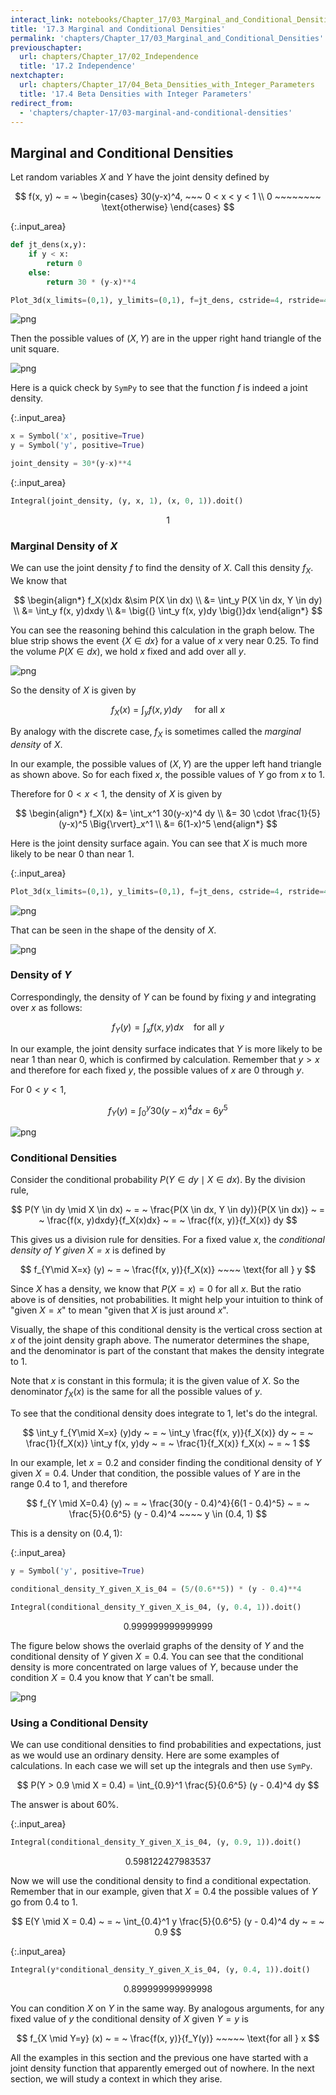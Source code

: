 ```yaml
---
interact_link: notebooks/Chapter_17/03_Marginal_and_Conditional_Densities.ipynb
title: '17.3 Marginal and Conditional Densities'
permalink: 'chapters/Chapter_17/03_Marginal_and_Conditional_Densities'
previouschapter:
  url: chapters/Chapter_17/02_Independence
  title: '17.2 Independence'
nextchapter:
  url: chapters/Chapter_17/04_Beta_Densities_with_Integer_Parameters
  title: '17.4 Beta Densities with Integer Parameters'
redirect_from:
  - 'chapters/chapter-17/03-marginal-and-conditional-densities'
---
```


## Marginal and Conditional Densities

Let random variables $X$ and $Y$ have the joint density defined by

$$
f(x, y) ~ = ~ 
\begin{cases}
30(y-x)^4, ~~~ 0 < x < y < 1 \\
0 ~~~~~~~~ \text{otherwise}
\end{cases}
$$



{:.input_area}
```python
def jt_dens(x,y):
    if y < x:
        return 0
    else:
        return 30 * (y-x)**4

Plot_3d(x_limits=(0,1), y_limits=(0,1), f=jt_dens, cstride=4, rstride=4)
```



![png](../../images/chapters/Chapter_17/03_Marginal_and_Conditional_Densities_2_0.png)


Then the possible values of $(X, Y)$ are in the upper right hand triangle of the unit square.





![png](../../images/chapters/Chapter_17/03_Marginal_and_Conditional_Densities_4_0.png)


Here is a quick check by `SymPy` to see that the function $f$ is indeed a joint density.



{:.input_area}
```python
x = Symbol('x', positive=True)
y = Symbol('y', positive=True)

joint_density = 30*(y-x)**4
```




{:.input_area}
```python
Integral(joint_density, (y, x, 1), (x, 0, 1)).doit()
```





$$1$$



### Marginal Density of $X$
We can use the joint density $f$ to find the density of $X$. Call this density $f_X$. We know that

$$
\begin{align*}
f_X(x)dx &\sim P(X \in dx) \\
&= \int_y P(X \in dx, Y \in dy) \\
&= \int_y f(x, y)dxdy \\
&= \big{(} \int_y f(x, y)dy \big{)}dx
\end{align*}
$$

You can see the reasoning behind this calculation in the graph below. The blue strip shows the event $\{ X \in dx \}$ for a value of $x$ very near 0.25. To find the volume $P(X \in dx)$, we hold $x$ fixed and add over all $y$. 





![png](../../images/chapters/Chapter_17/03_Marginal_and_Conditional_Densities_9_0.png)


So the density of $X$ is given by

$$
f_X(x) ~ = ~ \int_y f(x, y)dy ~~~~~ \text{for all } x
$$

By analogy with the discrete case, $f_X$ is sometimes called the *marginal density* of $X$. 

In our example, the possible values of $(X, Y)$ are the upper left hand triangle as shown above. So for each fixed $x$, the possible values of $Y$ go from $x$ to 1. 

Therefore for $0 < x < 1$, the density of $X$ is given by

$$
\begin{align*} 
f_X(x) &= \int_x^1 30(y-x)^4 dy \\
&= 30 \cdot \frac{1}{5} (y-x)^5 \Big{\rvert}_x^1 \\
&= 6(1-x)^5
\end{align*}
$$

Here is the joint density surface again. You can see that $X$ is much more likely to be near 0 than near 1. 



{:.input_area}
```python
Plot_3d(x_limits=(0,1), y_limits=(0,1), f=jt_dens, cstride=4, rstride=4)
```



![png](../../images/chapters/Chapter_17/03_Marginal_and_Conditional_Densities_12_0.png)


That can be seen in the shape of the density of $X$.





![png](../../images/chapters/Chapter_17/03_Marginal_and_Conditional_Densities_14_0.png)


### Density of $Y$
Correspondingly, the density of $Y$ can be found by fixing $y$ and integrating over $x$ as follows:

$$
f_Y(y) = \int_x f(x, y)dx ~~~~ \text{for all } y
$$

In our example, the joint density surface indicates that $Y$ is more likely to be near 1 than near 0, which is confirmed by calculation. Remember that $y > x$ and therefore for each fixed $y$, the possible values of $x$ are 0 through $y$. 

For $0 < y < 1$,

$$
f_Y(y) ~ = ~ \int_0^y 30(y-x)^4dx ~ = ~ 6y^5
$$





![png](../../images/chapters/Chapter_17/03_Marginal_and_Conditional_Densities_16_0.png)


### Conditional Densities
Consider the conditional probability $P(Y \in dy \mid X \in dx)$. By the division rule, 

$$
P(Y \in dy \mid X \in dx) ~ = ~ 
\frac{P(X \in dx, Y \in dy)}{P(X \in dx)} ~ = ~ 
\frac{f(x, y)dxdy}{f_X(x)dx} ~ = ~
\frac{f(x, y)}{f_X(x)} dy
$$

This gives us a division rule for densities. For a fixed value $x$, the *conditional density of $Y$ given $X=x$* is defined by 

$$
f_{Y\mid X=x} (y) ~ = ~ \frac{f(x, y)}{f_X(x)} ~~~~ \text{for all } y
$$

Since $X$ has a density, we know that $P(X = x) = 0$ for all $x$. But the ratio above is of densities, not probabilities. It might help your intuition to think of "given $X=x$" to mean "given that $X$ is just around $x$".

Visually, the shape of this conditional density is the vertical cross section at $x$ of the joint density graph above. The numerator determines the shape, and the denominator is part of the constant that makes the density integrate to 1. 

Note that $x$ is constant in this formula; it is the given value of $X$. So the denominator $f_X(x)$ is the same for all the possible values of $y$. 

To see that the conditional density does integrate to 1, let's do the integral.

$$
\int_y f_{Y\mid X=x} (y)dy ~ = ~ \int_y \frac{f(x, y)}{f_X(x)} dy ~ = ~
\frac{1}{f_X(x)} \int_y f(x, y)dy ~ = ~ \frac{1}{f_X(x)} f_X(x) ~ = ~ 1
$$

In our example, let $x = 0.2$ and consider finding the conditional density of $Y$ given $X = 0.4$. Under that condition, the possible values of $Y$ are in the range 0.4 to 1, and therefore

$$
f_{Y \mid X=0.4} (y) ~ = ~ \frac{30(y - 0.4)^4}{6(1 - 0.4)^5} ~ = ~ 
\frac{5}{0.6^5} (y - 0.4)^4 ~~~~ y \in (0.4, 1)
$$

This is a density on $(0.4, 1)$:



{:.input_area}
```python
y = Symbol('y', positive=True)

conditional_density_Y_given_X_is_04 = (5/(0.6**5)) * (y - 0.4)**4

Integral(conditional_density_Y_given_X_is_04, (y, 0.4, 1)).doit()
```





$$0.999999999999999$$



The figure below shows the overlaid graphs of the density of $Y$ and the conditional density of $Y$ given $X = 0.4$. You can see that the conditional density is more concentrated on large values of $Y$, because under the condition $X = 0.4$ you know that $Y$ can't be small.





![png](../../images/chapters/Chapter_17/03_Marginal_and_Conditional_Densities_21_0.png)


### Using a Conditional Density
We can use conditional densities to find probabilities and expectations, just as we would use an ordinary density. Here are some examples of calculations. In each case we will set up the integrals and then use `SymPy`.

$$
P(Y > 0.9 \mid X = 0.4) = \int_{0.9}^1 \frac{5}{0.6^5} (y - 0.4)^4 dy
$$

The answer is about 60%. 



{:.input_area}
```python
Integral(conditional_density_Y_given_X_is_04, (y, 0.9, 1)).doit()
```





$$0.598122427983537$$



Now we will use the conditional density to find a conditional expectation. Remember that in our example, given that $X = 0.4$ the possible values of $Y$ go from $0.4$ to 1.

$$
E(Y \mid X = 0.4) ~ = ~ \int_{0.4}^1 y \frac{5}{0.6^5} (y - 0.4)^4 dy ~ = ~ 0.9
$$



{:.input_area}
```python
Integral(y*conditional_density_Y_given_X_is_04, (y, 0.4, 1)).doit()
```





$$0.899999999999998$$



You can condition $X$ on $Y$ in the same way. By analogous arguments, for any fixed value of $y$ the conditional density of $X$ given $Y = y$ is

$$
f_{X \mid Y=y} (x) ~ = ~ \frac{f(x, y)}{f_Y(y)} ~~~~~ \text{for all } x
$$

All the examples in this section and the previous one have started with a joint density function that apparently emerged out of nowhere. In the next section, we will study a context in which they arise.
